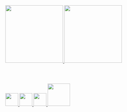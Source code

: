 <div>
<a href="https://github.com/marccosabino">
<img loading="lazy" height="180em" src="https://github-readme-stats.vercel.app/api?username=marccosabino&show_icons=true&theme=dracula&include_all_commits=true&count_private=true"/>
<img loading="lazy" height="180em" src="https://github-readme-stats.vercel.app/api/top-langs/?username=marccosabino&layout=compact&langs_count=7&theme=dracula"/>
</div>
          
<br><br>

<img src="https://cdn.jsdelivr.net/gh/devicons/devicon@latest/icons/html5/html5-plain.svg" width="40" height="40"/> <img src="https://cdn.jsdelivr.net/gh/devicons/devicon@latest/icons/css3/css3-plain.svg" width="40" height="40"/> <img src="https://cdn.jsdelivr.net/gh/devicons/devicon@latest/icons/javascript/javascript-plain.svg" width="40" height="40"/> <img src="https://cdn.jsdelivr.net/gh/devicons/devicon@latest/icons/php/php-original.svg" width="70" height="70"/>
          
          


          

          
          




          

  

          
          
